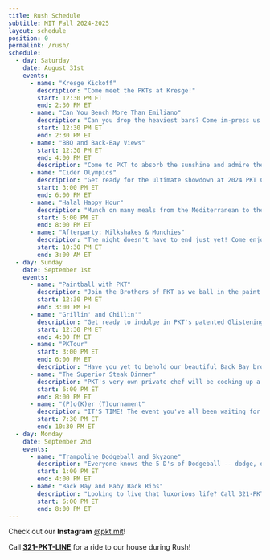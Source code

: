 ```yaml
---
title: Rush Schedule
subtitle: MIT Fall 2024-2025
layout: schedule
position: 0
permalink: /rush/
schedule:
  - day: Saturday
    date: August 31st
    events:
      - name: "Kresge Kickoff"
        description: "Come meet the PKTs at Kresge!"
        start: 12:30 PM ET
        end: 2:30 PM ET
      - name: "Can You Bench More Than Emiliano"
        description: "Can you drop the heaviest bars? Come im-press us on the bench and win a free fairlife :D"
        start: 12:30 PM ET
        end: 2:30 PM ET
      - name: "BBQ and Back-Bay Views"
        start: 12:30 PM ET
        end: 4:00 PM ET
        description: "Come to PKT to absorb the sunshine and admire the skyline. Meet the brothers, learn more about our community, and have some patented PKT burgers and glizzies at our BBQ and House Tours event!"
      - name: "Cider Olympics"
        description: "Get ready for the ultimate showdown at 2024 PKT Cider Olympics! We're bringing gallons of apple juice and our juiciest brothers to compete in games like pong and stack cup. Team up, face off, and see if you'll win gold (we have real gold medals)."
        start: 3:00 PM ET
        end: 6:00 PM ET
      - name: "Halal Happy Hour"
        description: "Munch on many meals from the Mediterranean to the Middle East. You won't find any pork here - only gyros, goats, and good times with our Greek life . Vegetarian Friendly"
        start: 6:00 PM ET
        end: 8:00 PM ET
      - name: "Afterparty: Milkshakes & Munchies"
        description: "The night doesn't have to end just yet! Come enjoy some midnight desserts, including milkshakes, brownies, ice cream and cookies. Vibes included -- no purchase necessary."
        start: 10:30 PM ET
        end: 3:00 AM ET
  - day: Sunday
    date: September 1st
    events:
      - name: "Paintball with PKT"
        description: "Join the Brothers of PKT as we ball in the paint at Boston's premier paintball arena."
        start: 12:30 PM ET
        end: 3:00 PM ET
      - name: "Grillin' and Chillin'"
        description: "Get ready to indulge in PKT's patented Glistening Glizzies™️. It's not a hot dog it's a hawt dawg. Some call it the Michael Jordan of BBQ. The Bussin' Burger™️ (Scottie Pippen of BBQ) will also feature."
        start: 12:30 PM ET
        end: 4:00 PM ET
      - name: "PKTour"
        start: 3:00 PM ET
        end: 6:00 PM ET
        description: "Have you yet to behold our beautiful Back Bay brownstone? Call 321-PKT-LINE to come see the house and get to know the brothers of PKT."
      - name: "The Superior Steak Dinner"
        description: "PKT's very own private chef will be cooking up a steak dinner fit for royalty right before our annual Poker Tournament!"
        start: 6:00 PM ET
        end: 8:00 PM ET
      - name: "(P)o(K)er (T)ournament"
        description: "IT'S TIME! The event you've all been waiting for. Call 317-PKT-RIDE for an escort to the OG rush poker tournament. You'll have a chance at winning airpod pros, a brand new speaker, a fitbit, and more."
        start: 7:30 PM ET
        end: 10:30 PM ET
  - day: Monday
    date: September 2nd
    events:
      - name: "Trampoline Dodgeball and Skyzone"
        description: "Everyone knows the 5 D's of Dodgeball -- dodge, duck, dip, dive and dodge. We're adding in some F's -- fly, flip, fall."
        start: 1:00 PM ET
        end: 4:00 PM ET
      - name: "Back Bay and Baby Back Ribs"
        description: "Looking to live that luxorious life? Call 321-PKT-LINE for a personal escort to a Back Bay mansion -- you'll find a gourmet meal waiting for you with michelin star service to boot."
        start: 6:00 PM ET
        end: 8:00 PM ET
---
```

<p class="text-center">Check out our <strong>Instagram</strong> <a href="https://www.instagram.com/pkt.mit" target="_blank">@pkt.mit</a>!</p>

<p class="text-center">Call <strong><a href='tel:3217585463'>321-PKT-LINE</a></strong> for a ride to our house during Rush!</p>


